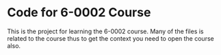 # Code for 6-0002 Course

This is the project for learning the 6-0002 course. Many of the files is related to the course thus to get the context you need to open the course also.